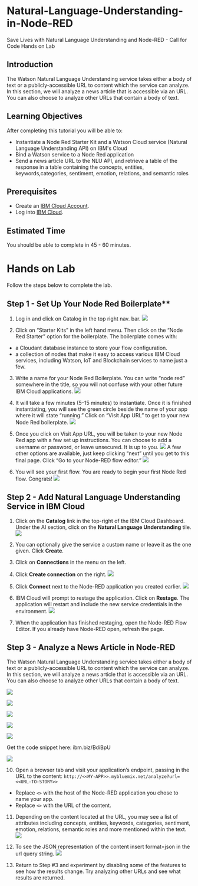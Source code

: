 # Natural-Language-Understanding-in-Node-RED

Save Lives with Natural Language Understanding and Node-RED - Call for Code Hands on Lab

## Introduction

The Watson Natural Language Understanding service takes either a body of text or a publicly-accessible URL to content which the service can analyze. In this section, we will analyze a news article that is accessible via an URL. You can also choose to analyze other URLs that contain a body of text.

## Learning Objectives

After completing this tutorial you will be able to:

* Instantiate a Node Red Starter Kit and a Watson Cloud service (Natural Language Understanding API) on IBM's Cloud
* Bind a Watson service to a Node Red application
* Send a news article URL to the NLU API, and retrieve a table of the response in a table containing the concepts, entities, keywords,categories, sentiment, emotion, relations, and semantic roles

## Prerequisites

* Create an [IBM Cloud Account](https://console.bluemix.net/).
* Log into [IBM Cloud](https://console.bluemix.net/login).

## Estimated Time

You should be able to complete in 45 - 60 minutes.

# Hands on Lab

Follow the steps below to complete the lab.

## Step 1 - Set Up Your Node Red Boilerplate**

1. Log in and click on Catalog in the top right nav. bar.
![](https://d2mxuefqeaa7sj.cloudfront.net/s_24EE0666F224CD27E72F26041F4521C1DF0F229C7CDD0C52E547CB024B22846E_1536802926926_Hello1.png)

2. Click on “Starter Kits” in the left hand menu. Then click on the “Node Red Starter” option for the boilerplate. The boilerplate comes with:
* a Cloudant database instance to store your flow configuration.
* a collection of nodes that make it easy to access various IBM Cloud services, including Watson, IoT and Blockchain services to name just a few.
3. Write a name for your Node Red Boilerplate. You can write “node red” somewhere in the title, so you will not confuse with your other future IBM Cloud applications.
![](https://d2mxuefqeaa7sj.cloudfront.net/s_24EE0666F224CD27E72F26041F4521C1DF0F229C7CDD0C52E547CB024B22846E_1536803109239_Screen+Shot+2018-09-12+at+9.44.16+PM.png)

4. It will take a few minutes (5–15 minutes) to instantiate. Once it is finished instantiating, you will see the green circle beside the name of your app where it will state “running.”  Click on “Visit App URL” to get to your new Node Red boilerplate. ![](https://d2mxuefqeaa7sj.cloudfront.net/s_24EE0666F224CD27E72F26041F4521C1DF0F229C7CDD0C52E547CB024B22846E_1536803327692_Screen+Shot+2018-09-12+at+9.46.10+PM.png)

5. Once you click on Visit App URL, you will be taken to your new Node Red app with a few set up instructions. You can choose to add a username or password, or leave unsecured. It is up to you. ![](https://d2mxuefqeaa7sj.cloudfront.net/s_24EE0666F224CD27E72F26041F4521C1DF0F229C7CDD0C52E547CB024B22846E_1536803369768_Screen+Shot+2018-09-12+at+9.46.59+PM.png)
A few other options are available, just keep clicking “next” until you get to this final page. Click “Go to your Node-RED flow editor.” ![](https://d2mxuefqeaa7sj.cloudfront.net/s_24EE0666F224CD27E72F26041F4521C1DF0F229C7CDD0C52E547CB024B22846E_1536803420258_Screen+Shot+2018-09-12+at+9.47.09+PM.png)

6. You will see your first flow. You are ready to begin your first Node Red flow. Congrats! ![](https://d2mxuefqeaa7sj.cloudfront.net/s_24EE0666F224CD27E72F26041F4521C1DF0F229C7CDD0C52E547CB024B22846E_1536803441275_Screen+Shot+2018-09-12+at+9.47.20+PM.png)

## Step 2 - Add Natural Language Understanding Service in IBM Cloud

1. Click on the **Catalog** link in the top-right of the IBM Cloud Dashboard. Under the AI section, click on the **Natural Language Understanding** tile.
![](https://d2mxuefqeaa7sj.cloudfront.net/s_1AEB3DBAF25785993FDC403B0E2B8B399A989E775A0079D55BFA837929CCB61B_1536804959347_Screen+Shot+2018-09-12+at+10.15.19+PM.png)

1. You can optionally give the service a custom name or leave it as the one given. Click **Create**.
2. Click on **Connections** in the menu on the left.
3. Click **Create connection** on the right. ![](https://d2mxuefqeaa7sj.cloudfront.net/s_1AEB3DBAF25785993FDC403B0E2B8B399A989E775A0079D55BFA837929CCB61B_1536805456519_Screen+Shot+2018-09-12+at+10.23.50+PM.png)
4. Click **Connect** next to the Node-RED application you created earlier. ![](https://d2mxuefqeaa7sj.cloudfront.net/s_1AEB3DBAF25785993FDC403B0E2B8B399A989E775A0079D55BFA837929CCB61B_1536805617386_Screen+Shot+2018-09-12+at+10.26.18+PM.png)
5. IBM Cloud will prompt to restage the application. Click on **Restage**. The application will restart and include the new service credentials in the environment. ![](https://d2mxuefqeaa7sj.cloudfront.net/s_1AEB3DBAF25785993FDC403B0E2B8B399A989E775A0079D55BFA837929CCB61B_1536806011226_Screen+Shot+2018-09-12+at+10.33.06+PM.png)

6. When the application has finished restaging, open the Node-RED Flow Editor. If you already have Node-RED open, refresh the page.

## Step 3 - Analyze a News Article in Node-RED

The Watson Natural Language Understanding service takes either a body of text or a publicly-accessible URL to content which the service can analyze. In this section, we will analyze a news article that is accessible via an URL. You can also choose to analyze other URLs that contain a body of text.

![](https://d2mxuefqeaa7sj.cloudfront.net/s_1AEB3DBAF25785993FDC403B0E2B8B399A989E775A0079D55BFA837929CCB61B_1536806457518_Screen+Shot+2018-09-12+at+10.39.41+PM.png)

![](https://d2mxuefqeaa7sj.cloudfront.net/s_1AEB3DBAF25785993FDC403B0E2B8B399A989E775A0079D55BFA837929CCB61B_1536806931827_Screen+Shot+2018-09-12+at+10.48.27+PM.png)

![](https://d2mxuefqeaa7sj.cloudfront.net/s_1AEB3DBAF25785993FDC403B0E2B8B399A989E775A0079D55BFA837929CCB61B_1536806986130_Screen+Shot+2018-09-12+at+10.49.21+PM.png)

![](https://d2mxuefqeaa7sj.cloudfront.net/s_1AEB3DBAF25785993FDC403B0E2B8B399A989E775A0079D55BFA837929CCB61B_1536807062869_Screen+Shot+2018-09-12+at+10.50.12+PM.png)

![](https://d2mxuefqeaa7sj.cloudfront.net/s_1AEB3DBAF25785993FDC403B0E2B8B399A989E775A0079D55BFA837929CCB61B_1536807319985_Screen+Shot+2018-09-12+at+10.54.53+PM.png)

Get the code snippet here: ibm.biz/BdiBpU

![](https://d2mxuefqeaa7sj.cloudfront.net/s_1AEB3DBAF25785993FDC403B0E2B8B399A989E775A0079D55BFA837929CCB61B_1536807372581_Screen+Shot+2018-09-12+at+10.55.53+PM.png)

10. Open a browser tab and visit your application’s endpoint, passing in the URL to the content:
    `http://<<MY-APP>>.mybluemix.net/analyze?url=<<URL-TO-STORY>>`
- Replace `<>` with the host of the Node-RED application you chose to name your app.
- Replace `<>` with the URL of the content.
11. Depending on the content located at the URL, you may see a list of attributes including concepts, entities, keywords, categories, sentiment, emotion, relations, semantic roles and more mentioned within the text.
![](https://d2mxuefqeaa7sj.cloudfront.net/s_1AEB3DBAF25785993FDC403B0E2B8B399A989E775A0079D55BFA837929CCB61B_1536807797612_Screen+Shot+2018-09-12+at+11.01.00+PM.png)

12.  To  see the JSON representation of the content insert format=json in the url query string.
![](https://d2mxuefqeaa7sj.cloudfront.net/s_1AEB3DBAF25785993FDC403B0E2B8B399A989E775A0079D55BFA837929CCB61B_1536808333678_Screen+Shot+2018-09-12+at+11.11.42+PM.png)

13. Return to Step #3 and experiment by disabling some of the features to see how the results change. Try analyzing other URLs and see what results are returned.